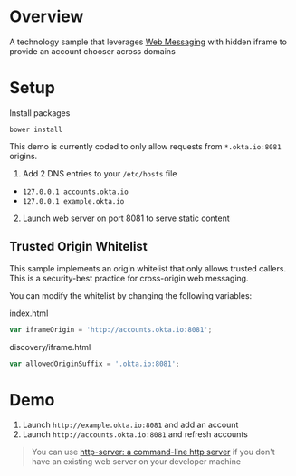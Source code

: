 # Overview

A technology sample that leverages [Web Messaging](https://html.spec.whatwg.org/multipage/comms.html#web-messaging) with hidden iframe to provide an account chooser across domains

# Setup

Install packages

`bower install`

This demo is currently coded to only allow requests from `*.okta.io:8081` origins.

1. Add 2 DNS entries to your `/etc/hosts` file
- `127.0.0.1 accounts.okta.io`
- `127.0.0.1 example.okta.io`
2. Launch web server on port 8081 to serve static content

## Trusted Origin Whitelist

This sample implements an origin whitelist that only allows trusted callers.  This is a security-best practice for cross-origin web messaging.

You can modify the whitelist by changing the following variables:

index.html

```js
var iframeOrigin = 'http://accounts.okta.io:8081';
```

discovery/iframe.html

```js
var allowedOriginSuffix = '.okta.io:8081';
```

# Demo

1. Launch `http://example.okta.io:8081` and add an account
2. Launch `http://accounts.okta.io:8081` and refresh accounts

> You can use [http-server: a command-line http server](https://github.com/indexzero/http-server) if you don't have an existing web server on your developer machine

